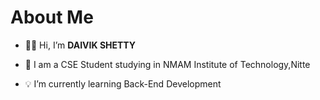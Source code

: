 # About Me
- 🧑‍💻 Hi, I’m **DAIVIK SHETTY**

- 📜 I am a CSE Student studying in NMAM Institute of Technology,Nitte

- 💡 I’m currently learning Back-End Development

<!-- [![trophy](https://github-profile-trophy.vercel.app/?username=daivikshetty)](https://github.com/ryo-ma/github-profile-trophy) -->

<!-- ![](https://komarev.com/ghpvc/?username=daivikshetty) -->
